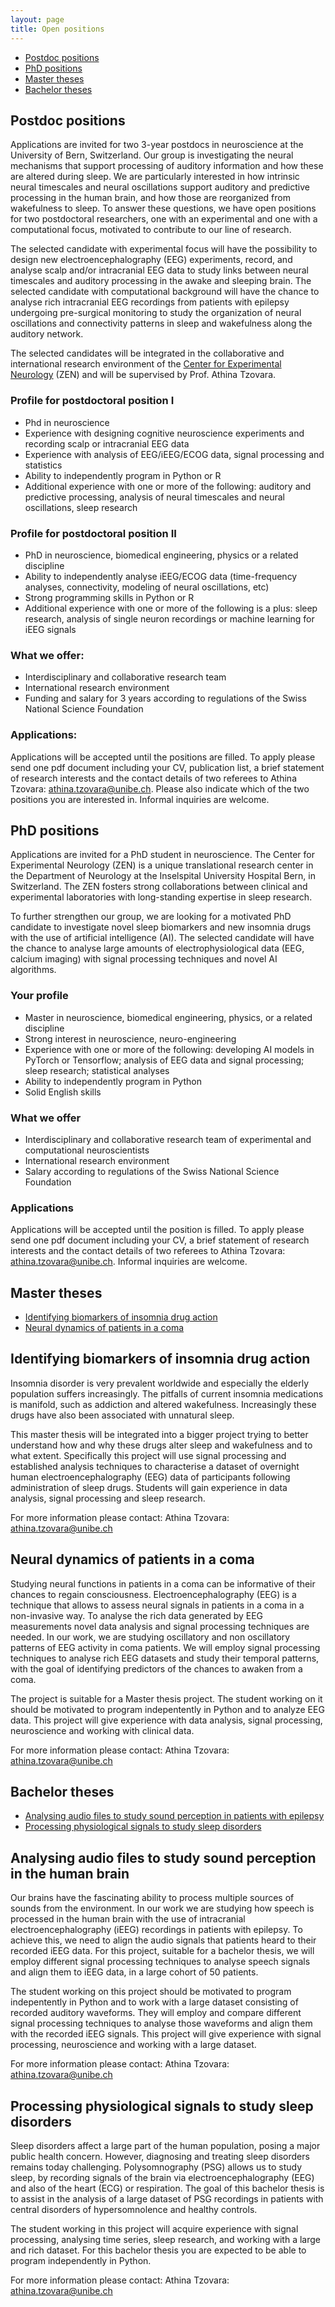 ```yaml
---
layout: page
title: Open positions
---
```


* [Postdoc positions](#postdoc-positions)
* [PhD positions](#phd-positions)
* [Master theses](#master-theses) 
* [Bachelor theses](#bachelor-theses) 
 
## Postdoc positions

Applications are invited for two 3-year postdocs in neuroscience at the University of Bern, Switzerland. Our group is investigating the neural mechanisms that support processing of auditory information and how these are altered during sleep. We are particularly interested in how intrinsic neural timescales and neural oscillations support auditory and predictive processing in the human brain, and how those are reorganized from wakefulness to sleep. To answer these questions, we have open positions for two postdoctoral researchers, one with an experimental and one with a computational focus, motivated to contribute to our line of research.

The selected candidate with experimental focus will have the possibility to design new electroencephalography (EEG) experiments, record, and analyse scalp and/or intracranial EEG data to study links between neural timescales and auditory processing in the awake and sleeping brain. The selected candidate with computational background will have the chance to analyse rich intracranial EEG recordings from patients with epilepsy undergoing pre-surgical monitoring to study the organization of neural oscillations and connectivity patterns in sleep and wakefulness along the auditory network. 

The selected candidates will be integrated in the collaborative and international research environment of the [Center for Experimental Neurology](https://neurologie.insel.ch/de/lehre-und-forschung/forschung/research-resources/standard-titel) (ZEN) and will be supervised by Prof. Athina Tzovara.

### Profile for postdoctoral position I
* Phd in neuroscience 
* Experience with designing cognitive neuroscience experiments and recording scalp or intracranial EEG data
* Experience with analysis of EEG/iEEG/ECOG data, signal processing and statistics
* Ability to independently program in Python or R
* Additional experience with one or more of the following: auditory and predictive processing, analysis of neural timescales and neural oscillations, sleep research

### Profile for postdoctoral position II

* PhD in neuroscience, biomedical engineering, physics or a related discipline 
* Ability to independently analyse iEEG/ECOG data (time-frequency analyses, connectivity, modeling of neural oscillations, etc)
* Strong programming skills in Python or R
* Additional experience with one or more of the following is a plus: sleep research, analysis of single neuron recordings or machine learning for iEEG signals

### What we offer:
* Interdisciplinary and collaborative research team
* International research environment
* Funding and salary for 3 years according to regulations of the Swiss National Science Foundation

### Applications:
Applications will be accepted until the positions are filled. To apply please send one pdf document including your CV, publication list, a brief statement of research interests and the contact details of two referees to Athina Tzovara: athina.tzovara@unibe.ch. Please also indicate which of the two positions you are interested in. Informal inquiries are welcome.

## PhD positions

Applications are invited for a PhD student in neuroscience. The Center for Experimental Neurology (ZEN) is a unique translational research center in the Department of Neurology at the Inselspital University Hospital Bern, in Switzerland. The ZEN fosters strong collaborations between clinical and experimental laboratories with long-standing expertise in sleep research.

To further strengthen our group, we are looking for a motivated PhD candidate to investigate novel sleep biomarkers and new insomnia drugs with the use of artificial intelligence (AI). The selected candidate will have the chance to analyse large amounts of electrophysiological data (EEG, calcium imaging) with signal processing techniques and novel AI algorithms. 

### Your profile

* Master in neuroscience, biomedical engineering, physics, or a related discipline
* Strong interest in neuroscience, neuro-engineering
* Experience with one or more of the following: developing AI models in PyTorch or Tensorflow; analysis of EEG data and signal processing; sleep research; statistical analyses
* Ability to independently program in Python
* Solid English skills

### What we offer

* Interdisciplinary and collaborative research team of experimental and computational neuroscientists
* International research environment
* Salary according to regulations of the Swiss National Science Foundation

### Applications

Applications will be accepted until the position is filled. To apply please send one pdf document including your CV, a brief statement of research interests and the contact details of two referees to Athina Tzovara: athina.tzovara@unibe.ch. Informal inquiries are welcome.



## Master theses
* [Identifying biomarkers of insomnia drug action](#identifying-biomarkers-of-insomnia-drug-action)
* [Neural dynamics of patients in a coma](#neural-dynamics-of-patients-in-a-coma)

## Identifying biomarkers of insomnia drug action

Insomnia disorder is very prevalent worldwide and especially the elderly population suffers increasingly. The pitfalls of current insomnia medications is manifold, such as addiction and altered wakefulness. Increasingly these drugs have also been associated with unnatural sleep.

This master thesis will be integrated into a bigger project trying to better understand how and why these drugs alter sleep and wakefulness and to what extent. Specifically this project will use signal processing and established analysis techniques to characterise a dataset of overnight human electroencephalography (EEG) data of participants following administration of sleep drugs.
Students will gain experience in data analysis, signal processing and sleep research.

For more information please contact:
Athina Tzovara: athina.tzovara@unibe.ch

## Neural dynamics of patients in a coma

Studying neural functions in patients in a coma can be informative of their chances to regain consciousness. Electroencephalography (EEG) is a technique that allows to assess neural signals in patients in a coma in a non-invasive way. To analyse the rich data generated by EEG measurements novel data analysis and signal processing techniques are needed. In our work, we are studying oscillatory and non oscillatory patterns of EEG activity in coma patients. We will employ signal processing techniques to analyse rich EEG datasets and study their temporal patterns, with the goal of identifying predictors of the chances to awaken from a coma.
 
The project is suitable for a Master thesis project. The student working on it should be motivated to program indepentently in Python and to analyze EEG data. This project will give experience with data analysis, signal processing, neuroscience and working with clinical data.

For more information please contact:
Athina Tzovara: athina.tzovara@unibe.ch

## Bachelor theses
* [Analysing audio files to study sound perception in patients with epilepsy](#analyzing-audio-files-to-study-sound-perception-in-patients-with-epilepsy)
* [Processing physiological signals to study sleep disorders](#processing-physiological-signals-to-study-sleep-disorders)

## Analysing audio files to study sound perception in the human brain

Our brains have the fascinating ability to process multiple sources of sounds from the environment. In our work we are studying how speech is processed in the human brain with the use of intracranial electroencephalography (iEEG) recordings in patients with epilepsy. To achieve this, we need to align the audio signals that patients heard to their recorded iEEG data. For this project, suitable for a bachelor thesis, we will employ different signal processing techniques to analyse speech signals and align them to iEEG data, in a large cohort of 50 patients. 
 
The student working on this project should be motivated to program indepentently in Python and to work with a large dataset consisting of recorded auditory waveforms. They will employ and compare different signal processing techniques to analyse those waveforms and align them with the recorded iEEG signals. This project will give experience with signal processing, neuroscience and working with a large dataset.

For more information please contact:
Athina Tzovara: athina.tzovara@unibe.ch

## Processing physiological signals to study sleep disorders

Sleep disorders affect a large part of the human population, posing a major public health concern. However, diagnosing and treating sleep disorders remains today challenging. Polysomnography (PSG) allows us to study sleep, by recording signals of the brain via electroencephalography (EEG) and also of the heart (ECG) or respiration. The goal of this bachelor thesis is to assist in the analysis of a large dataset of PSG recordings in patients with central disorders of hypersomnolence and healthy controls.

The student working in this project will acquire experience with signal processing, analysing time series, sleep research, and working with a large and rich dataset. For this bachelor thesis you are expected to be able to program independently in Python. 

For more information please contact:
Athina Tzovara: athina.tzovara@unibe.ch

